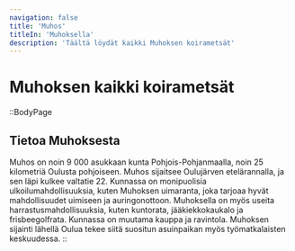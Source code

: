 ```yaml
---
navigation: false
title: 'Muhos'
titleIn: 'Muhoksella'
description: 'Täältä löydät kaikki Muhoksen koirametsät'
---
```

# Muhoksen kaikki koirametsät

::BodyPage
## Tietoa Muhoksesta
Muhos on noin 9 000 asukkaan kunta Pohjois-Pohjanmaalla, noin 25 kilometriä Oulusta pohjoiseen. Muhos sijaitsee Oulujärven etelärannalla, ja sen läpi kulkee valtatie 22. Kunnassa on monipuolisia ulkoilumahdollisuuksia, kuten Muhoksen uimaranta, joka tarjoaa hyvät mahdollisuudet uimiseen ja auringonottoon. Muhoksella on myös useita harrastusmahdollisuuksia, kuten kuntorata, jääkiekkokaukalo ja frisbeegolfrata. Kunnassa on muutama kauppa ja ravintola. Muhoksen sijainti lähellä Oulua tekee siitä suositun asuinpaikan myös työmatkalaisten keskuudessa.
::